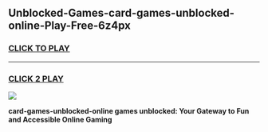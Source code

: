 
## Unblocked-Games-card-games-unblocked-online-Play-Free-6z4px
<h3>
<a href="https://premium76.site?title=card-games-unblocked-online&ref=18A">CLICK TO PLAY</a></h3>
<hr>

<h3>
<a href="https://premium76.site?title=card-games-unblocked-online&ref=18A">CLICK 2 PLAY</a>
  
</h3>

<a href="https://premium76.site?title=card-games-unblocked-online&ref=18A"><img src="https://clearcache.store/games.png"></a>


**card-games-unblocked-online games unblocked: Your Gateway to Fun and Accessible Online Gaming**
